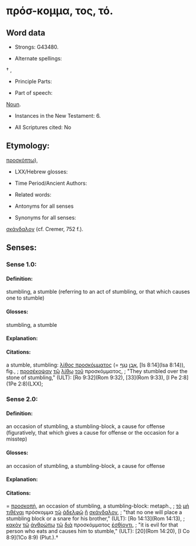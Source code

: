 # πρόσ-κομμα, τος, τό.

<!-- Status: S2=NeedsReview -->
<!-- Lexica used for edits: BDAG, FFM, LN, A-S -->

## Word data

* Strongs: G43480.

* Alternate spellings:

† , 

* Principle Parts: 


* Part of speech: 

[Noun](http://ugg.readthedocs.io/en/latest/noun.html).

* Instances in the New Testament: 6.

* All Scriptures cited: No

## Etymology: 

[προσκόπτω]()),

* LXX/Hebrew glosses: 


* Time Period/Ancient Authors: 


* Related words: 

* Antonyms for all senses

* Synonyms for all senses: 

 [σκάνδαλον](../G46250/01.md) (cf. Cremer, 752 f.).

## Senses: 


### Sense  1.0: 

#### Definition: 

stumbling, a stumble (referring to an act of stumbling, or that which causes one to stumble)

#### Glosses: 

stumbling, a stumble

#### Explanation: 
 

#### Citations: 

a stumble, stumbling: [λίθος προσκόμματος]() (= [אֶבֶן](//en-uhl/H0068) [נֶגֶף](//en-uhl/H5063), [Is 8:14](Isa 8:14)), fig., 
; [προσέκοψαν](../G43500/01.md) [τῷ](../G35880/01.md) [λίθῳ](../G30370/01.md) [τοῦ](../G35880/01.md) προσκόμματος,
; "They stumbled over the stone of stumbling," (ULT):
[Ro 9:32](Rom 9:32), [33](Rom 9:33), [I Pe 2:8](1Pe 2:8)(LXX);

### Sense  2.0: 

#### Definition: 

an occasion of stumbling, a stumbling-block, a cause for offense (figuratively, that which gives a cause for offense or the occasion for a misstep)

#### Glosses: 

an occasion of stumbling, a stumbling-block, a cause for offense

#### Explanation: 


#### Citations: 

= [προσκοπή](), an occasion of stumbling, a stumbling-block: metaph., 
; [τὸ](../G35880/01.md) [μὴ](../G33610/01.md) [τιθέναι](../G50870/01.md) πρόσκομμα [τῷ](../G35880/01.md) [ἀδελφῷ](../G00800/01.md) [ἢ](../G22280/01.md) [σκάνδαλον](../G46250/01.md),
; "that no one will place a stumbling block or a snare for his brother," (ULT):
[Ro 14:13](Rom 14:13), 
; [κακὸν](../G25560/01.md) [τῷ](../G35880/01.md) [ἀνθρώπῳ](../G04440/01.md) [τῷ](../G35880/01.md) [διὰ](../G12230/01.md) προσκόμματος [ἐσθίοντι](../G20680/01.md),
; "it is evil for that person who eats and causes him to stumble," (ULT):
[20](Rom 14:20), [I Co 8:9](1Co 8:9) (Plut.).†
